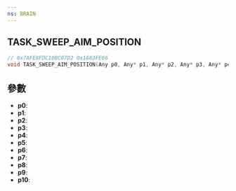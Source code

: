 ```yaml
---
ns: BRAIN
---
```

## TASK_SWEEP_AIM_POSITION

```c
// 0x7AFE8FDC10BC07D2 0x1683FE66
void TASK_SWEEP_AIM_POSITION(Any p0, Any* p1, Any* p2, Any* p3, Any* p4, Any p5, float p6, float p7, float p8, float p9, float p10);
```


## 參數
* **p0**: 
* **p1**: 
* **p2**: 
* **p3**: 
* **p4**: 
* **p5**: 
* **p6**: 
* **p7**: 
* **p8**: 
* **p9**: 
* **p10**: 

